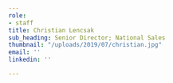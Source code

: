 ```yaml
---
role:
- staff
title: Christian Lencsak
sub_heading: Senior Director; National Sales
thumbnail: "/uploads/2019/07/christian.jpg"
email: ''
linkedin: ''

---
```

